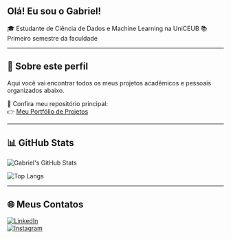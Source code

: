 ## Olá! Eu sou o Gabriel!

🎓 Estudante de Ciência de Dados e Machine Learning na UniCEUB
📚 Primeiro semestre da faculdade  

---

## 🧠 Sobre este perfil

Aqui você vai encontrar todos os meus projetos acadêmicos e pessoais organizados abaixo.

📁 Confira meu repositório principal:  
👉 [Meu Portfólio de Projetos](https://github.com/GabrielSanchez12/meu-portfolio)

---

## 📊 GitHub Stats

![Gabriel's GitHub Stats](https://github-readme-stats.vercel.app/api?username=GabrielSanchez12&show_icons=true&theme=tokyonight&hide_title=true)

![Top Langs](https://github-readme-stats.vercel.app/api/top-langs/?username=GabrielSanchez12&layout=compact&theme=tokyonight)

---

## 🌐 Meus Contatos

[![LinkedIn](https://img.shields.io/badge/LinkedIn-blue?logo=linkedin&style=for-the-badge&logoColor=white)](https://www.linkedin.com/in/gabriel-arakaki-sanchez-b63514365/)  
[![Instagram](https://img.shields.io/badge/Instagram-red?logo=instagram&style=for-the-badge&logoColor=white)](https://www.instagram.com/_.gabrielsanchez?igsh=bXR1dDQ5NThqbTlk&utm_source=qr)



<!--
**GabrielSanchez12/GabrielSanchez12** is a ✨ _special_ ✨ repository because its `README.md` (this file) appears on your GitHub profile.
